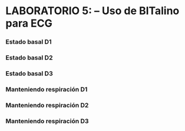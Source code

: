# **LABORATORIO 5: – Uso de BITalino para ECG**
### **Estado basal D1**
### **Estado basal D2**
### **Estado basal D3**
### **Manteniendo respiración D1**
### **Manteniendo respiración D2**
### **Manteniendo respiración D3**
